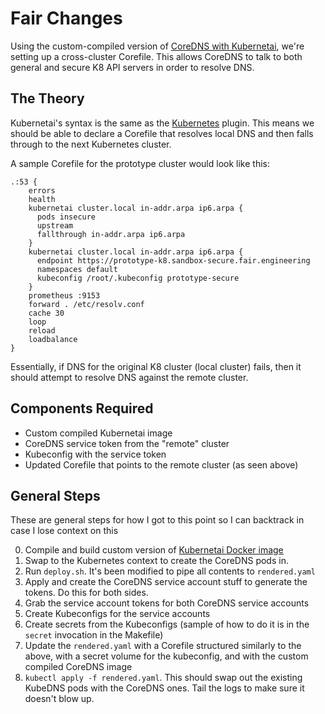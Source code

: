 # Fair Changes
Using the custom-compiled version of [CoreDNS with Kubernetai](https://github.com/wearefair/kubernetai/pull/1/files), we're setting up a cross-cluster Corefile. This allows CoreDNS to talk to both general and secure K8 API servers in order to resolve DNS.

## The Theory
Kubernetai's syntax is the same as the [Kubernetes](https://coredns.io/plugins/kubernetes/) plugin. This means we should be able to declare a Corefile that resolves local DNS and then falls through to the next Kubernetes cluster.

A sample Corefile for the prototype cluster would look like this:
```
.:53 {
    errors
    health
    kubernetai cluster.local in-addr.arpa ip6.arpa {
      pods insecure
      upstream
      fallthrough in-addr.arpa ip6.arpa
    }
    kubernetai cluster.local in-addr.arpa ip6.arpa {
      endpoint https://prototype-k8.sandbox-secure.fair.engineering
      namespaces default
      kubeconfig /root/.kubeconfig prototype-secure
    }
    prometheus :9153
    forward . /etc/resolv.conf
    cache 30
    loop
    reload
    loadbalance
}
```

Essentially, if DNS for the original K8 cluster (local cluster) fails, then it should attempt to resolve DNS against the remote cluster.

## Components Required
* Custom compiled Kubernetai image
* CoreDNS service token from the "remote" cluster
* Kubeconfig with the service token
* Updated Corefile that points to the remote cluster (as seen above)

## General Steps
These are general steps for how I got to this point so I can backtrack in case I lose context on this

0. Compile and build custom version of [Kubernetai Docker image](https://github.com/wearefair/kubernetai/pull/1/files)
1. Swap to the Kubernetes context to create the CoreDNS pods in.
2. Run `deploy.sh`. It's been modified to pipe all contents to `rendered.yaml`
3. Apply and create the CoreDNS service account stuff to generate the tokens. Do this for both sides.
4. Grab the service account tokens for both CoreDNS service accounts
5. Create Kubeconfigs for the service accounts
6. Create secrets from the Kubeconfigs (sample of how to do it is in the `secret` invocation in the Makefile)
7. Update the `rendered.yaml` with a Corefile structured similarly to the above, with a secret volume for the kubeconfig, and with the custom compiled CoreDNS image
8. `kubectl apply -f rendered.yaml`. This should swap out the existing KubeDNS pods with the CoreDNS ones. Tail the logs to make sure it doesn't blow up.
